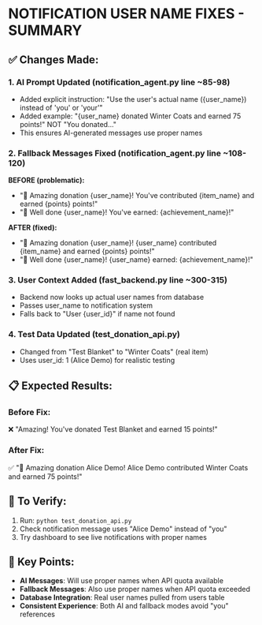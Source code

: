 # NOTIFICATION USER NAME FIXES - SUMMARY

## ✅ Changes Made:

### 1. **AI Prompt Updated** (notification_agent.py line ~85-98)
- Added explicit instruction: "Use the user's actual name ({user_name}) instead of 'you' or 'your'"
- Added example: "{user_name} donated Winter Coats and earned 75 points!" NOT "You donated..."
- This ensures AI-generated messages use proper names

### 2. **Fallback Messages Fixed** (notification_agent.py line ~108-120)
**BEFORE (problematic):**
- "🌟 Amazing donation {user_name}! You've contributed {item_name} and earned {points} points!"
- "🎉 Well done {user_name}! You've earned: {achievement_name}!"

**AFTER (fixed):**
- "🌟 Amazing donation {user_name}! {user_name} contributed {item_name} and earned {points} points!"  
- "🎉 Well done {user_name}! {user_name} earned: {achievement_name}!"

### 3. **User Context Added** (fast_backend.py line ~300-315)
- Backend now looks up actual user names from database
- Passes user_name to notification system
- Falls back to "User {user_id}" if name not found

### 4. **Test Data Updated** (test_donation_api.py)
- Changed from "Test Blanket" to "Winter Coats" (real item)
- Uses user_id: 1 (Alice Demo) for realistic testing

## 📋 Expected Results:

### **Before Fix:**
❌ "Amazing! You've donated Test Blanket and earned 15 points!"

### **After Fix:**  
✅ "🌟 Amazing donation Alice Demo! Alice Demo contributed Winter Coats and earned 75 points!"

## 🧪 To Verify:
1. Run: `python test_donation_api.py` 
2. Check notification message uses "Alice Demo" instead of "you"
3. Try dashboard to see live notifications with proper names

## 🎯 Key Points:
- **AI Messages**: Will use proper names when API quota available
- **Fallback Messages**: Also use proper names when API quota exceeded  
- **Database Integration**: Real user names pulled from users table
- **Consistent Experience**: Both AI and fallback modes avoid "you" references
